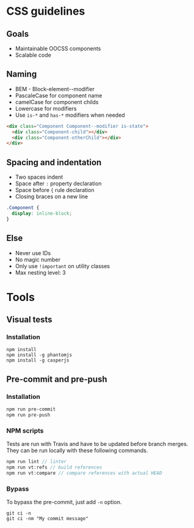 # CSS guidelines

## Goals
* Maintainable OOCSS components
* Scalable code

## Naming

* BEM - Block-element--modifier
* PascaleCase for component name
* camelCase for component childs
* Lowercase for modifiers
 * Use `is-*` and `has-*` modifiers when needed

```html
<div class="Component Component--modifier is-state">
  <div class="Component-child"></div>
  <div class="Component-otherChild"></div>
</div>
```

## Spacing and indentation

* Two spaces indent
* Space after `:` property declaration
* Space before `{` rule declaration
* Closing braces on a new line

```css
.Component {
  display: inline-block;
}
```

## Else

 * Never use IDs
 * No magic number
 * Only use `!important` on utility classes
 * Max nesting level: 3



# Tools

## Visual tests

### Installation

```
npm install
npm install -g phantomjs
npm install -g casperjs
```

## Pre-commit and pre-push

### Installation

```bash
npm run pre-commit
npm run pre-push
```

### NPM scripts

Tests are run with Travis and have to be updated before branch merges. They can be run locally with these following commands.

```js
npm run lint // linter
npm run vt:refs // build references
npm run vt:compare // compare references with actual HEAD
```

### Bypass

To bypass the pre-commit, just add `-n` option.

```
git ci -n
git ci -nm "My commit message"
```
